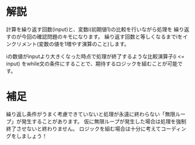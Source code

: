 # 解説
計算を繰り返す回数(input)と、変数i(初期値1)の比較を行いながら処理を 繰り返すのが今回の確認問題のキモになります。
繰り返す回数と等しくなるまでiをインクリメント(変数の値を1増やす演算のこと)します。

iの数値がinputより大きくなった時点で処理が終了するような比較演算子(i <= input) をwhile文の条件にすることで、期待するロジックを組むことが可能です。

# 補足
繰り返し条件がうまく考慮できていないと処理が永遠に終わらない「無限ループ」が発生することがあります。
仮に無限ループが発生した場合は処理を強制終了させないと終わりません。
ロジックを組む場合は十分に考えてコーディングをしましょう！
